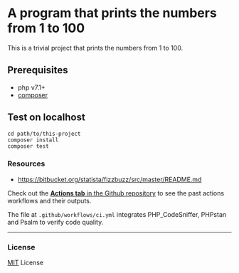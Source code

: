 A program that prints the numbers from 1 to 100
===

This is a trivial project that prints the numbers from 1 to 100.

## Prerequisites
* php v7.1+
* [composer](https://getcomposer.org/download/)

## Test on localhost
```
cd path/to/this-project
composer install
composer test
```

### Resources
* https://bitbucket.org/statista/fizzbuzz/src/master/README.md

Check out the [**Actions tab** in the Github repository][actions-tab] to see the past actions workflows and their outputs.

The file at `.github/workflows/ci.yml` integrates PHP_CodeSniffer, PHPstan and Psalm to verify code quality.

*** 

[actions-tab]: https://github.com/php10-de/fizzbuzz/actions

### License
[MIT](LICENSE.txt) License